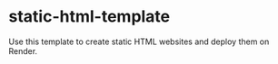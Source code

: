 # static-html-template

Use this template to create static HTML websites and deploy them on Render.


